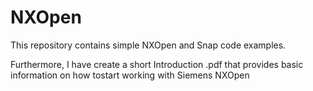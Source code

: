 # NXOpen
This repository contains simple NXOpen and Snap code examples.

Furthermore, I have create a short Introduction .pdf that provides basic information on how tostart working with Siemens NXOpen
